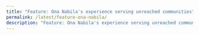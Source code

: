 ```yaml
---
title: "Feature: Ona Nabila's experience serving unreached communities"
permalink: /latest/feature-ona-nabila/
description: "Feature: Ona Nabila's experience serving unreached communities"
---
```

